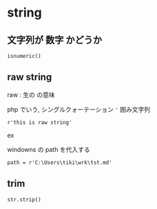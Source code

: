 
# string


## 文字列が 数字 かどうか

```
isnumeric()
```


## raw string

raw : 生の の意味

php でいう, シングルクォーテーション `'` 囲み文字列

```
r'this is raw string'
```

ex

windowns の path を代入する

```
path = r'C:\Users\tiki\wrk\tst.md'
```


## trim

```
str.strip()
```





